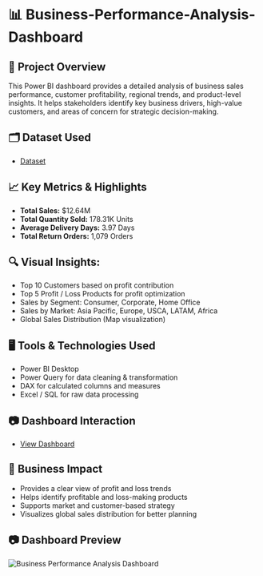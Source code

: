 # 📊 Business-Performance-Analysis-Dashboard
## 📝 Project Overview
This Power BI dashboard provides a detailed analysis of business sales performance, customer profitability, regional trends, and product-level insights. It helps stakeholders identify key business drivers, high-value customers, and areas of concern for strategic decision-making.

## 🗂 Dataset Used
- <a href="https://github.com/priti7540/Business-Performance-Analysis-Dashboard/blob/main/global_superstore_2016.xlsx">Dataset</a>

## 📈 Key Metrics & Highlights
- **Total Sales:** $12.64M
- **Total Quantity Sold:** 178.31K Units
- **Average Delivery Days:** 3.97 Days
- **Total Return Orders:** 1,079 Orders

## 🔍 Visual Insights:
- Top 10 Customers based on profit contribution
- Top 5 Profit / Loss Products for profit optimization
- Sales by Segment: Consumer, Corporate, Home Office
- Sales by Market: Asia Pacific, Europe, USCA, LATAM, Africa
- Global Sales Distribution (Map visualization)

## 🖥 Tools & Technologies Used
- Power BI Desktop
- Power Query for data cleaning & transformation
- DAX for calculated columns and measures
- Excel / SQL for raw data processing

## 📷 Dashboard Interaction
- <a href="https://github.com/priti7540/Business-Performance-Analysis-Dashboard/blob/main/Business%20Performance%20Analysis%20Dashboard.png">View Dashboard</a>

## 💼 Business Impact
- Provides a clear view of profit and loss trends
- Helps identify profitable and loss-making products
- Supports market and customer-based strategy
- Visualizes global sales distribution for better planning

## 📷 Dashboard Preview
![Business Performance Analysis Dashboard](https://github.com/user-attachments/assets/534e5d02-3ab8-48ef-ad5f-ee445ecfd1fd)






